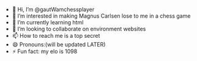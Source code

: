 - 👋 Hi, I’m @gautWamchessplayer
- 👀 I’m interested in making Magnus Carlsen lose to me in a chess game
- 🌱 I’m currently learning html
- 💞️ I’m looking to collaborate on environment websites
- 📫 How to reach me is a top secret
- 😄 Pronouns:(will be updated LATER) 
- ⚡ Fun fact: my elo is 1098
<!---
gautWamchessplayer/gautWamchessplayer is a ✨ special ✨ repository because its `README.md` (this file) appears on your GitHub profile.
You can click the Preview link to take a look at your changes.
--->
